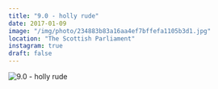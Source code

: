 ```yaml
---
title: "9.0 - holly rude"
date: 2017-01-09
image: "/img/photo/234883b83a16aa4ef7bffefa1105b3d1.jpg"
location: "The Scottish Parliament"
instagram: true
draft: false
---
```


![9.0 - holly rude](/img/photo/234883b83a16aa4ef7bffefa1105b3d1.jpg)
